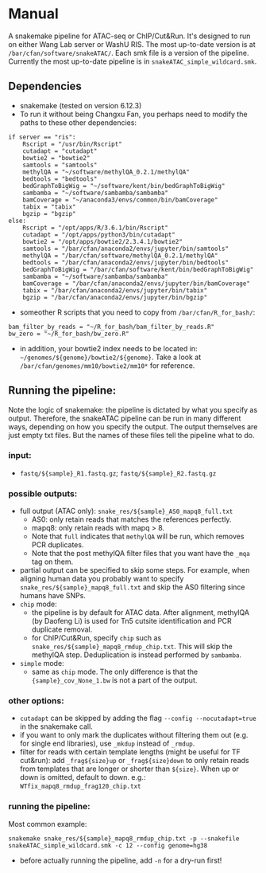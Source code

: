 # Manual
A snakemake pipeline for ATAC-seq or ChIP/Cut&Run. It's designed to run on either Wang Lab server or WashU RIS. The most up-to-date version is at `/bar/cfan/software/snakeATAC/`. Each smk file is a version of the pipeline. Currently the most up-to-date pipeline is in `snakeATAC_simple_wildcard.smk`.
## Dependencies
* snakemake (tested on version 6.12.3)
* To run it without being Changxu Fan, you perhaps need to modify the paths to these other dependencies:
```
if server == "ris":
    Rscript = "/usr/bin/Rscript"
    cutadapt = "cutadapt"
    bowtie2 = "bowtie2"
    samtools = "samtools"
    methylQA = "~/software/methylQA_0.2.1/methylQA"
    bedtools = "bedtools"
    bedGraphToBigWig = "~/software/kent/bin/bedGraphToBigWig"
    sambamba = "~/software/sambamba/sambamba"
    bamCoverage = "~/anaconda3/envs/common/bin/bamCoverage"
    tabix = "tabix"
    bgzip = "bgzip"
else:
    Rscript = "/opt/apps/R/3.6.1/bin/Rscript"
    cutadapt = "/opt/apps/python3/bin/cutadapt"
    bowtie2 = "/opt/apps/bowtie2/2.3.4.1/bowtie2"
    samtools = "/bar/cfan/anaconda2/envs/jupyter/bin/samtools"
    methylQA = "/bar/cfan/software/methylQA_0.2.1/methylQA"
    bedtools = "/bar/cfan/anaconda2/envs/jupyter/bin/bedtools"
    bedGraphToBigWig = "/bar/cfan/software/kent/bin/bedGraphToBigWig"
    sambamba = "~/software/sambamba/sambamba"
    bamCoverage = "/bar/cfan/anaconda2/envs/jupyter/bin/bamCoverage"
    tabix = "/bar/cfan/anaconda2/envs/jupyter/bin/tabix"
    bgzip = "/bar/cfan/anaconda2/envs/jupyter/bin/bgzip"
```
* someother R scripts that you need to copy from `/bar/cfan/R_for_bash/`:
```
bam_filter_by_reads = "~/R_for_bash/bam_filter_by_reads.R"
bw_zero = "~/R_for_bash/bw_zero.R"
```
* in addition, your bowtie2 index needs to be located in: `~/genomes/${genome}/bowtie2/${genome}`. Take a look at `/bar/cfan/genomes/mm10/bowtie2/mm10*` for reference.

## Running the pipeline:
Note the logic of snakemake: the pipeline is dictated by what you specify as output. Therefore, the snakeATAC pipeline can be run in many different ways, depending on how you specify the output. The output themselves are just empty txt files. But the names of these files tell the pipeline what to do. 

### input:
* `fastq/${sample}_R1.fastq.gz`; `fastq/${sample}_R2.fastq.gz`
### possible outputs:
* full output (ATAC only): `snake_res/${sample}_AS0_mapq8_full.txt`
    * AS0: only retain reads that matches the references perfectly.
    * mapq8: only retain reads with mapq > 8.
    * Note that `full` indicates that `methylQA` will be run, which removes PCR duplicates.
    * Note that the post methylQA filter files that you want have the `_mqa` tag on them.
* partial output can be specified to skip some steps. For example, when aligning human data you probably want to specify `snake_res/${sample}_mapq8_full.txt` and skip the AS0 filtering since humans have SNPs.
* `chip` mode: 
    * the pipeline is by default for ATAC data. After alignment, methylQA (by Daofeng Li) is used for Tn5 cutsite identification and PCR duplicate removal.
    * for ChIP/Cut&Run, specify `chip` such as `snake_res/${sample}_mapq8_rmdup_chip.txt`. This will skip the methylQA step. Deduplication is instead performed by `sambamba`.
* `simple` mode: 
    * same as `chip` mode. The only difference is that the `{sample}_cov_None_1.bw` is not a part of the output.

### other options:
* `cutadapt` can be skipped by adding the flag `--config --nocutadapt=true` in the snakemake call.
* if you want to only mark the duplicates without filtering them out (e.g. for single end libraries), use `_mkdup` instead of `_rmdup`.
* filter for reads with certain template lengths (might be useful for TF cut&run): add `_frag${size}up` or `_frag${size}down` to only retain reads from templates that are longer or shorter than `${size}`. When up or down is omitted, default to down. e.g.: `WTfix_mapq8_rmdup_frag120_chip.txt`

### running the pipeline:
Most common example:
```
snakemake snake_res/${sample}_mapq8_rmdup_chip.txt -p --snakefile snakeATAC_simple_wildcard.smk -c 12 --config genome=hg38
```
* before actually running the pipeline, add `-n` for a dry-run first!

